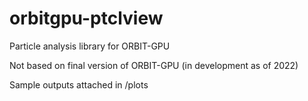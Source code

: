 # orbitgpu-ptclview
Particle analysis library for ORBIT-GPU

Not based on final version of ORBIT-GPU (in development as of 2022)

Sample outputs attached in /plots
